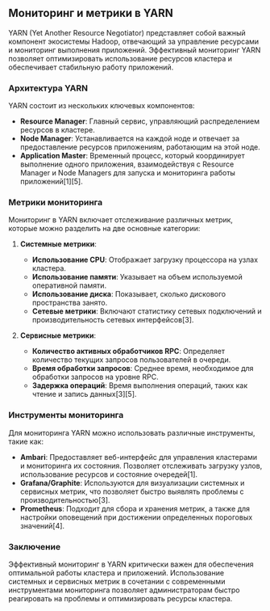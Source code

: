 ## Мониторинг и метрики в YARN

YARN (Yet Another Resource Negotiator) представляет собой важный компонент экосистемы Hadoop, отвечающий за управление ресурсами и мониторинг выполнения приложений. Эффективный мониторинг YARN позволяет оптимизировать использование ресурсов кластера и обеспечивает стабильную работу приложений.

### Архитектура YARN

YARN состоит из нескольких ключевых компонентов:

- **Resource Manager**: Главный сервис, управляющий распределением ресурсов в кластере.
- **Node Manager**: Устанавливается на каждой ноде и отвечает за предоставление ресурсов приложениям, работающим на этой ноде.
- **Application Master**: Временный процесс, который координирует выполнение одного приложения, взаимодействуя с Resource Manager и Node Managers для запуска и мониторинга работы приложений[1][5].

### Метрики мониторинга

Мониторинг в YARN включает отслеживание различных метрик, которые можно разделить на две основные категории:

1. **Системные метрики**:
   - **Использование CPU**: Отображает загрузку процессора на узлах кластера.
   - **Использование памяти**: Указывает на объем используемой оперативной памяти.
   - **Использование диска**: Показывает, сколько дискового пространства занято.
   - **Сетевые метрики**: Включают статистику сетевых подключений и производительность сетевых интерфейсов[3].

2. **Сервисные метрики**:
   - **Количество активных обработчиков RPC**: Определяет количество текущих запросов пользователей в очереди.
   - **Время обработки запросов**: Среднее время, необходимое для обработки запросов на уровне RPC.
   - **Задержка операций**: Время выполнения операций, таких как чтение и запись данных[3][5].

### Инструменты мониторинга

Для мониторинга YARN можно использовать различные инструменты, такие как:

- **Ambari**: Предоставляет веб-интерфейс для управления кластерами и мониторинга их состояния. Позволяет отслеживать загрузку узлов, использование ресурсов и состояние очередей[1].
- **Grafana/Graphite**: Используются для визуализации системных и сервисных метрик, что позволяет быстро выявлять проблемы с производительностью[3].
- **Prometheus**: Подходит для сбора и хранения метрик, а также для настройки оповещений при достижении определенных пороговых значений[4].

### Заключение

Эффективный мониторинг в YARN критически важен для обеспечения оптимальной работы кластера и приложений. Использование системных и сервисных метрик в сочетании с современными инструментами мониторинга позволяет администраторам быстро реагировать на проблемы и оптимизировать ресурсы кластера.

